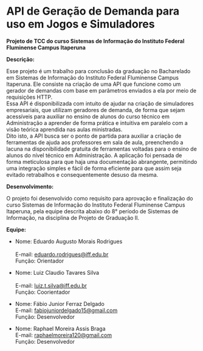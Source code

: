 # API de Geração de Demanda para uso em Jogos e Simuladores
<b>Projeto de TCC do curso Sistemas de Informação do Instituto Federal Fluminense Campus Itaperuna</b>

<b>Descrição:</b>

Esse projeto é um trabalho para conclusão da graduação no Bacharelado em Sistemas de Informação do Instituto Federal Fluminense Campus Itaperuna. Ele consiste na criação de uma API que funcione como um gerador de demandas com base em parâmetros enviados a ela por meio de requisições HTTP. 
<br />
Essa API é disponibilizada com intuito de ajudar na criação de simuladores empresariais, que utilizam geradores de demanda, de forma que sejam acessíveis para auxiliar no ensino de alunos do curso técnico em Administração a aprender de forma prática e intuitiva em paralelo com a visão teórica aprendida nas aulas ministradas.
<br />
Dito isto, a API busca ser o ponto de partida para auxiliar a criação de ferramentas de ajuda aos professores em sala de aula, preenchendo a lacuna na disponibilidade gratuita de ferramentas voltadas para o ensino de alunos do nível técnico em Administração. A aplicação foi pensada de forma meticulosa para que haja uma documentação abrangente, permitindo uma integração simples e fácil de forma eficiente para que assim seja evitado retrabalhos e consequentemente desuso da mesma.
<br />

<b>Desenvolvimento:</b>

O projeto foi desenvolvido como requisito para aprovação e finalização do curso Sistemas de Informação do Instituto Federal Fluminense Campus Itaperuna, pela equipe descrita abaixo do 8° período de Sistemas de Informação, na disciplina de Projeto de Graduação II. 
  
<b>Equipe:</b>

- Nome: Eduardo Augusto Morais Rodrigues	
  <br>E-mail: eduardo.rodrigues@iff.edu.br
  <br>Função: Orientador

- Nome: Luiz Claudio Tavares Silva	
  <br>E-mail: luiz.t.silva@iff.edu.br
  <br>Função: Coorientador
  
- Nome: Fábio Junior Ferraz Delgado
  <br>E-mail: fabiojuniordelgado15@gmail.com
  <br>Função: Desenvolvedor
  
- Nome: Raphael Moreira Assis Braga
  <br>E-mail: raphaelmoreira120@gmail.com
  <br>Função: Desenvolvedor
